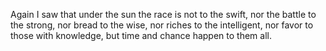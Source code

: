Again I saw that under the sun the race is not to the swift, nor the battle to the strong, nor bread to the wise, nor riches to the intelligent, nor favor to those with knowledge, but time and chance happen to them all.
